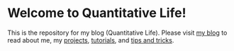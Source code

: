 # Welcome to Quantitative Life!

This is the repository for my blog (Quantitative Life). Please visit [my blog](http://pbahr.github.io) to read about me, my [projects](http://pbahr.github.io/projects/), [tutorials](http://pbahr.github.io/tutorials/), and [tips and tricks](http://pbahr.github.io/tips/). 

